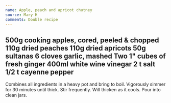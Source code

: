 ```yaml
---
name: Apple, peach and apricot chutney
source: Mary H
comments: Double recipe
---
```

500g cooking apples, cored, peeled & chopped
110g dried peaches
110g dried apricots
50g sultanas
6 cloves garlic, mashed
Two 1" cubes of fresh ginger
400ml white wine vinegar
2 t salt
1/2 t cayenne pepper
---
Combines all ingredients in a heavy pot and bring to boil.  Vigorously simmer for 30 minutes until thick.  Stir frequently.  Will thicken as it cools.  Pour into  clean jars.

